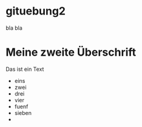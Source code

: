 # gituebung2
bla bla
# Meine zweite Überschrift

Das ist ein Text

* eins
* zwei
* drei
* vier
* fuenf
* sieben
* 
